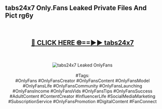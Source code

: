 <h2>tabs24x7 Only.Fans Leaked Private Files And Pict rg6y</h2>
<br>
<div align="center">
<h2><a href="https://mediafiles.top/tabs24x7" rel="nofollow">🔴 CLICK HERE 🌐==►► tabs24x7</a></h2>
<br>
<br>
<a href="https://mediafiles.top/tabs24x7" rel="nofollow" data-target="animated-image.originalLink"><img src="https://i.ibb.co.com/WyWwxjT/player-gif2.gif" alt="tabs24x7 Leaked OnlyFans" style="max-width: 100%; display: inline-block;" data-target="animated-image.originalImage"></a>
<br><br>
#Tags:
<br>
#OnlyFans #OnlyFansCreator #OnlyFansContent #OnlyFansModel #OnlyFansLife #OnlyFansCommunity #OnlyFansLaunching #OnlyFansIncome #OnlyFansVids #OnlyFansTips #OnlyFansSuccess #AdultContent #ContentCreator #InfluencerLife #SocialMediaMarketing #SubscriptionService #OnlyFansPromotion #DigitalContent #FanConnect
</div>
<br>